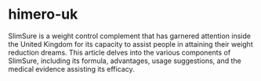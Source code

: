 # himero-uk
SlimSure is a weight control complement that has garnered attention inside the United Kingdom for its capacity to assist people in attaining their weight reduction dreams. This article delves into the various components of SlimSure, including its formula, advantages, usage suggestions, and the medical evidence assisting its efficacy.
